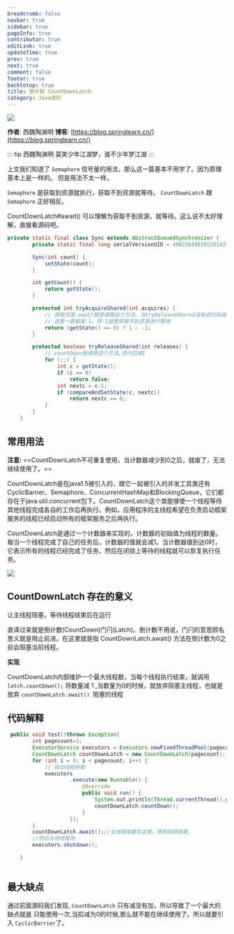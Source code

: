 ```yaml
---
breadcrumb: false
navbar: true
sidebar: true
pageInfo: true
contributor: true
editLink: true
updateTime: true
prev: true
next: true
comment: false
footer: true
backtotop: true
title: 倒计锁 CountDownLatch
category: Java进阶
---
```



![](https://img.springlearn.cn/learn_c87a079fcea0d7893b03d4d57478bca7.png)

**作者**: 西魏陶渊明
**博客**: [https://blog.springlearn.cn/](https://blog.springlearn.cn/)

::: tip 西魏陶渊明
莫笑少年江湖梦，谁不少年梦江湖
:::

上文我们知道了 `Semaphore` 信号量的用法，那么这一篇基本不用学了。因为原理基本上是一样的。
但是用法不太一样。


`Semaphore` 是获取到资源就执行，获取不到资源就等待。
`CountDownLatch` 跟 `Semaphore` 正好相反。

CountDownLatch#await() 可以理解为获取不到资源，就等待。这么说不太好理解，直接看源码吧。

```java CountDownLatch内部实现类
private static final class Sync extends AbstractQueuedSynchronizer {
        private static final long serialVersionUID = 4982264981922014374L;

        Sync(int count) {
            setState(count);
        }

        int getCount() {
            return getState();
        }

        protected int tryAcquireShared(int acquires) {
            // 获取资源,await就是调用这个方法。当tryReleaseShared没有进行扣减之前。
            // 这里一直都是-1。而-1就是获取不到资源进行等待
            return (getState() == 0) ? 1 : -1;
        }

        protected boolean tryReleaseShared(int releases) {
            // countDown就调用这个方法,进行扣减1
            for (;;) {
                int c = getState();
                if (c == 0)
                    return false;
                int nextc = c-1;
                if (compareAndSetState(c, nextc))
                    return nextc == 0;
            }
        }
    }

```

## 常用用法

**注意:**
==CountDownLatch不可重复使用，当计数器减少到0之后，就废了，无法继续使用了。==

CountDownLatch是在java1.5被引入的，跟它一起被引入的并发工具类还有CyclicBarrier、Semaphore、ConcurrentHashMap和BlockingQueue，它们都存在于java.util.concurrent包下。CountDownLatch这个类能够使一个线程等待其他线程完成各自的工作后再执行。例如，应用程序的主线程希望在负责启动框架服务的线程已经启动所有的框架服务之后再执行。

CountDownLatch是通过一个计数器来实现的，计数器的初始值为线程的数量。每当一个线程完成了自己的任务后，计数器的值就会减1。当计数器值到达0时，它表示所有的线程已经完成了任务，然后在闭锁上等待的线程就可以恢复执行任务。

![](http://incdn1.b0.upaiyun.com/2015/04/f65cc83b7b4664916fad5d1398a36005.png)



## CountDownLatch 存在的意义

让主线程阻塞，等待线程结束后在运行


直译过来就是倒计数(CountDown)门闩(Latch)。倒计数不用说，门闩的意思顾名思义就是阻止前进。在这里就是指 CountDownLatch.await() 方法在倒计数为0之前会阻塞当前线程。

**实现**

CountDownLatch内部维护一个最大线程数，当每个线程执行结束，就调用
`latch.countDown();` 将数量减 1 ,当数量为0的时候，就放弃阻塞主线程，也就是放弃 `countDownLatch.await() `阻塞的线程


## 代码解释

```java
 public void test()throws Exception{
        int pagecount=3;
        ExecutorService executors = Executors.newFixedThreadPool(pagecount);
        CountDownLatch countDownLatch = new CountDownLatch(pagecount);
        for (int i = 0; i < pagecount; i++) {
            // 启动线程抓取
            executors
                    .execute(new Runnable() {
                        @Override
                        public void run() {
                            System.out.println(Thread.currentThread().getName());
                            countDownLatch.countDown();
                        }
                    });
        }
        countDownLatch.await();//主线程阻塞在这里，等到线程结束,
        //然后关闭线程池
        executors.shutdown();

    }



```



## 最大缺点

通过前面源码我们发现, `CountDownLatch` 只有减没有加，所以导致了一个最大的缺点就是
只能使用一次,当扣减为0的时候,那么就不能在继续使用了。所以就要引入 `CyclicBarrier`了。
